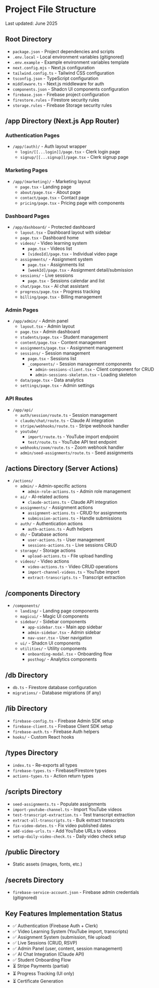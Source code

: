 # Project File Structure

Last updated: June 2025

## Root Directory
- `package.json` - Project dependencies and scripts
- `.env.local` - Local environment variables (gitignored)
- `.env.example` - Example environment variables template
- `next.config.mjs` - Next.js configuration
- `tailwind.config.ts` - Tailwind CSS configuration
- `tsconfig.json` - TypeScript configuration
- `middleware.ts` - Next.js middleware for auth
- `components.json` - Shadcn UI components configuration
- `firebase.json` - Firebase project configuration
- `firestore.rules` - Firestore security rules
- `storage.rules` - Firebase Storage security rules

## /app Directory (Next.js App Router)
### Authentication Pages
- `/app/(auth)/` - Auth layout wrapper
  - `login/[[...login]]/page.tsx` - Clerk login page
  - `signup/[[...signup]]/page.tsx` - Clerk signup page

### Marketing Pages
- `/app/(marketing)/` - Marketing layout
  - `page.tsx` - Landing page
  - `about/page.tsx` - About page
  - `contact/page.tsx` - Contact page
  - `pricing/page.tsx` - Pricing page with components

### Dashboard Pages
- `/app/dashboard/` - Protected dashboard
  - `layout.tsx` - Dashboard layout with sidebar
  - `page.tsx` - Dashboard home
  - `videos/` - Video learning system
    - `page.tsx` - Videos list
    - `[videoId]/page.tsx` - Individual video page
  - `assignments/` - Assignment system
    - `page.tsx` - Assignments list
    - `[weekId]/page.tsx` - Assignment detail/submission
  - `sessions/` - Live sessions
    - `page.tsx` - Sessions calendar and list
  - `chat/page.tsx` - AI chat assistant
  - `progress/page.tsx` - Progress tracking
  - `billing/page.tsx` - Billing management

### Admin Pages
- `/app/admin/` - Admin panel
  - `layout.tsx` - Admin layout
  - `page.tsx` - Admin dashboard
  - `students/page.tsx` - Student management
  - `content/page.tsx` - Content management
  - `assignments/page.tsx` - Assignment management
  - `sessions/` - Session management
    - `page.tsx` - Sessions list
    - `_components/` - Session management components
      - `admin-sessions-client.tsx` - Client component for CRUD
      - `admin-sessions-skeleton.tsx` - Loading skeleton
  - `data/page.tsx` - Data analytics
  - `settings/page.tsx` - Admin settings

### API Routes
- `/app/api/`
  - `auth/session/route.ts` - Session management
  - `claude/chat/route.ts` - Claude AI integration
  - `stripe/webhooks/route.ts` - Stripe webhook handler
  - `youtube/`
    - `import/route.ts` - YouTube import endpoint
    - `test/route.ts` - YouTube API test endpoint
  - `webhooks/zoom/route.ts` - Zoom webhook handler
  - `admin/seed-assignments/route.ts` - Seed assignments

## /actions Directory (Server Actions)
- `/actions/`
  - `admin/` - Admin-specific actions
    - `admin-role-actions.ts` - Admin role management
  - `ai/` - AI-related actions
    - `claude-actions.ts` - Claude API integration
  - `assignments/` - Assignment actions
    - `assignment-actions.ts` - CRUD for assignments
    - `submission-actions.ts` - Handle submissions
  - `auth/` - Authentication actions
    - `auth-actions.ts` - Auth helpers
  - `db/` - Database actions
    - `user-actions.ts` - User management
    - `sessions-actions.ts` - Live sessions CRUD
  - `storage/` - Storage actions
    - `upload-actions.ts` - File upload handling
  - `videos/` - Video actions
    - `video-actions.ts` - Video CRUD operations
    - `import-channel-videos.ts` - YouTube import
    - `extract-transcripts.ts` - Transcript extraction

## /components Directory
- `/components/`
  - `landing/` - Landing page components
  - `magicui/` - Magic UI components
  - `sidebar/` - Sidebar components
    - `app-sidebar.tsx` - Main app sidebar
    - `admin-sidebar.tsx` - Admin sidebar
    - `nav-user.tsx` - User navigation
  - `ui/` - Shadcn UI components
  - `utilities/` - Utility components
    - `onboarding-modal.tsx` - Onboarding flow
    - `posthog/` - Analytics components

## /db Directory
- `db.ts` - Firestore database configuration
- `migrations/` - Database migrations (if any)

## /lib Directory
- `firebase-config.ts` - Firebase Admin SDK setup
- `firebase-client.ts` - Firebase Client SDK setup
- `firebase-auth.ts` - Firebase Auth helpers
- `hooks/` - Custom React hooks

## /types Directory
- `index.ts` - Re-exports all types
- `firebase-types.ts` - Firebase/Firestore types
- `actions-types.ts` - Action return types

## /scripts Directory
- `seed-assignments.ts` - Populate assignments
- `import-youtube-channel.ts` - Import YouTube videos
- `test-transcript-extraction.ts` - Test transcript extraction
- `extract-all-transcripts.ts` - Bulk extract transcripts
- `fix-video-dates.ts` - Fix video published dates
- `add-video-urls.ts` - Add YouTube URLs to videos
- `setup-daily-video-check.ts` - Daily video check setup

## /public Directory
- Static assets (images, fonts, etc.)

## /secrets Directory
- `firebase-service-account.json` - Firebase admin credentials (gitignored)

## Key Features Implementation Status
- ✅ Authentication (Firebase Auth + Clerk)
- ✅ Video Learning System (YouTube import, transcripts)
- ✅ Assignment System (submission, file upload)
- ✅ Live Sessions (CRUD, RSVP)
- ✅ Admin Panel (user, content, session management)
- ✅ AI Chat Integration (Claude API)
- ✅ Student Onboarding Flow
- ⏳ Stripe Payments (partial)
- ⏳ Progress Tracking (UI only)
- ⏳ Certificate Generation 